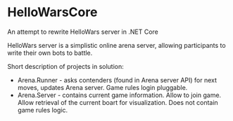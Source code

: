 # HelloWarsCore
An attempt to rewrite HelloWars server in .NET Core

HelloWars server is a simplistic online arena server, allowing participants to write their own bots to battle.

Short description of projects in solution:
- Arena.Runner - asks contenders (found in Arena server API) for next moves, updates Arena server. Game rules login pluggable.
- Arena.Server - contains current game information. Allow to join game. Allow retrieval of the current boart for visualization. Does not contain game rules logic.
